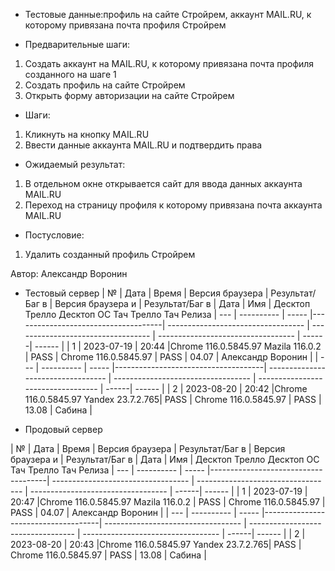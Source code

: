* Тестовые данные:профиль на сайте Стройрем, аккаунт MAIL.RU, к которому привязана почта профиля Стройрем


* Предварительные шаги:
1. Создать аккаунт на MAIL.RU, к которому привязана почта профиля созданного на шаге 1
2. Создать профиль на сайте Стройрем
3. Открыть форму авторизации на сайте Стройрем


* Шаги:
1. Кликнуть на кнопку MAIL.RU
2. Ввести данные аккаунта MAIL.RU и подтвердить права


* Ожидаемый результат:
1. В отдельном окне открывается сайт для ввода данных аккаунта MAIL.RU
2. Переход на страницу профиля к которому привязана почта аккаунта MAIL.RU

* Постусловие:
1. Удалить созданный профиль Стройрем

Автор: Александр Воронин

* Тестовый сервер 
|  №  | Дата       | Время |           Версия браузера           |        Результат/Баг в            |             Версия браузера и       |           Результат/Баг в          |  Дата  |  Имя   |
								          Десктоп		                   Трелло Десктоп		                        ОС Тач			                  Трелло Тач	          Релиза
| --- | ---------- | ----- |-------------------------------------| ---------------------------------- | ---------------------------------- | ---------------------------------- | ------| ------  |
| 1   | 2023-07-19 | 20:44 |Chrome 116.0.5845.97 Mazila 116.0.2  | PASS                               | Chrome 116.0.5845.97               | PASS                               | 04.07 | Александр Воронин  |
| --- | ---------- | ----- |-------------------------------------| ---------------------------------- | ---------------------------------- | ---------------------------------- | ------| ------  |
| 2   | 2023-08-20 | 20:42 |Chrome 116.0.5845.97 Yandex 23.7.2.765| PASS                              | Chrome 116.0.5845.97               | PASS                               | 13.08 | Сабина  |


* Продовый сервер


|  №  | Дата       | Время |           Версия браузера           |        Результат/Баг в            |             Версия браузера и       |           Результат/Баг в          |  Дата  |  Имя   |
								          Десктоп		                   Трелло Десктоп		                        ОС Тач			                  Трелло Тач	          Релиза
| --- | ---------- | ----- |-------------------------------------| ---------------------------------- | ---------------------------------- | ---------------------------------- | ------| ------  |
| 1   | 2023-07-19 | 20:47 |Chrome 116.0.5845.97 Mazila 116.0.2  | PASS                               | Chrome 116.0.5845.97               | PASS                               | 04.07 | Александр Воронин  |
| --- | ---------- | ----- |-------------------------------------| ---------------------------------- | ---------------------------------- | ---------------------------------- | ------| ------  |
| 2   | 2023-08-20 | 20:43 |Chrome 116.0.5845.97 Yandex 23.7.2.765| PASS                              | Chrome 116.0.5845.97               | PASS                               | 13.08 | Сабина  |

